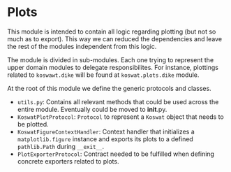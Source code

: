 # Plots

This module is intended to contain all logic regarding plotting (but not so much as to export). This way we can reduced the dependencies and leave the rest of the modules independent from this logic.

The module is divided in sub-modules. Each one trying to represent the upper domain modules to delegate responsibilites. For instance, plottings related to `koswawt.dike` will be found at `koswat.plots.dike` module.

At the root of this module we define the generic protocols and classes.
- `utils.py`: Contains all relevant methods that could be used across the entire module. Eventually could be moved to __init__.py.
- `KoswatPlotProtocol`: `Protocol` to represent a `Koswat` object that needs to be plotted.
- `KoswatFigureContextHandler`: Context handler that initializes a `matplotlib.figure` instance and exports its plots to a defined `pathlib.Path` during `__exit__`.
- `PlotExporterProtocol`: Contract needed to be fulfilled when defining concrete exporters related to plots.